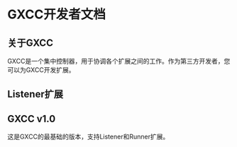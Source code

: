 # GXCC开发者文档

## 关于GXCC

GXCC是一个集中控制器，用于协调各个扩展之间的工作。作为第三方开发者，您可以为GXCC开发扩展。
## Listener扩展
## GXCC v1.0
这是GXCC的最基础的版本，支持Listener和Runner扩展。